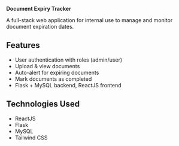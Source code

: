 **Document Expiry Tracker**

A full-stack web application for internal use to manage and monitor document expiration dates.

## Features

- User authentication with roles (admin/user)
- Upload & view documents
- Auto-alert for expiring documents
- Mark documents as completed
- Flask + MySQL backend, ReactJS frontend

## Technologies Used

- ReactJS
- Flask
- MySQL
- Tailwind CSS
